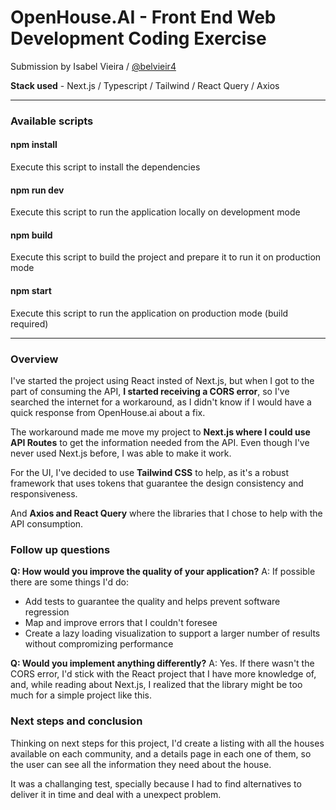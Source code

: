 # OpenHouse.AI - Front End Web Development Coding Exercise

Submission by Isabel Vieira / [@belvieir4](https://github.com/belvieir4)

**Stack used** - Next.js / Typescript / Tailwind / React Query / Axios

---

### Available scripts

#### npm install

Execute this script to install the dependencies

#### npm run dev

Execute this script to run the application locally on development mode

#### npm build

Execute this script to build the project and prepare it to run it on production mode

#### npm start

Execute this script to run the application on production mode (build required)

---

### Overview

I've started the project using React insted of Next.js, but when I got to the part of consuming the API, **I started receiving a CORS error**, so I've searched the internet for a workaround, as I didn't know if I would have a quick response from OpenHouse.ai about a fix.

The workaround made me move my project to **Next.js where I could use API Routes** to get the information needed from the API. Even though I've never used Next.js before, I was able to make it work.

For the UI, I've decided to use **Tailwind CSS** to help, as it's a robust framework that uses tokens that guarantee the design consistency and responsiveness.

And **Axios and React Query** where the libraries that I chose to help with the API consumption.

### Follow up questions

**Q: How would you improve the quality of your application?**
A: If possible there are some things I'd do:

- Add tests to guarantee the quality and helps prevent software regression
- Map and improve errors that I couldn't foresee
- Create a lazy loading visualization to support a larger number of results without compromizing performance

**Q: Would you implement anything differently?**
A: Yes. If there wasn't the CORS error, I'd stick with the React project that I have more knowledge of, and, while reading about Next.js, I realized that the library might be too much for a simple project like this.

### Next steps and conclusion

Thinking on next steps for this project, I'd create a listing with all the houses available on each community, and a details page in each one of them, so the user can see all the information they need about the house.

It was a challanging test, specially because I had to find alternatives to deliver it in time and deal with a unexpect problem.

